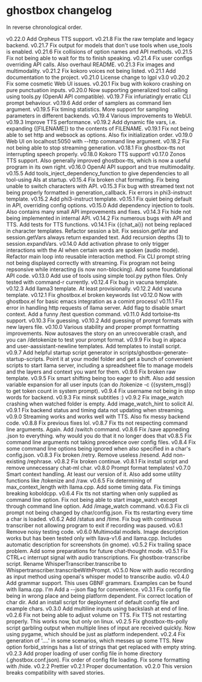 # ghostbox changelog

In reverse chronological order.


v0.22.0         Add Orpheus TTS support.
v0.21.8         Fix the raw template and legacy backend.
v0.21.7         Fix output for models that don't use tools when use_tools is enabled.
v0.21.6         Fix collisions of option names and API methods.
v0.21.5         Fix not being able to wait for tts to finish speaking.
v0.21.4         Fix user configs overriding API calls. Also overhaul README.
v0.21.3         Fix images and multimodality.
v0.21.2         Fix kokoro voices not being listed.
v0.21.1         Add documentation to the project.
v0.21.0         License change to lgpl v3.0
v0.20.2         Fix some cosmetic Web UI issues.
v0.20.1         Fix bug with kokoro crashing on pure punctuation inputs.
v0.20.0         Now supporting generalized tool calling using tools.py (OpenAI API compatible).
v0.19.7         Fix infuriatingly erratic CLI prompt behaviour.
v0.19.6         Add order of samplers as command lien argument.
v0.19.5         Fix timing statistics. More support for sampling parameters in different backends.
v0.19.4         Various improvements to WebUI.
v0.19.3         Improve TTS performance.
v0.19.2         Add dynamic file vars, i.e. expanding {[FILENAME]} to the contents of FILENAME.
v0.19.1         Fix not being able to set http and websock as options. Also fix initialization order.
v0.19.0         Web UI on localhost:5050 with --http command line argument.
v0.18.2         Fix not being able to stop streaming generation.
v0.18.1         Fix ghostbox-tts not interrupting speech properly.
v0.18.0         Kokoro TTS support!
v0.17.0         Zonos TTS support. Also generally improved ghostbox-tts, which is now a useful program in its own right.
v0.16.0         OpenAI API support and true multimodality.
v0.15.5         Add tools_inject_dependency_function to give dependencies to all tool-using AIs at startup.
v0.15.4         Fix broken chat formatting. Fix being unable to switch characters with API.
v0.15.3         Fix bug with streamed text not being properly formatted in generation_callback. Fix errors in phi3-instruct template.
v0.15.2         Add phi3-instruct template.
v0.15.1         Fix quiet being default in API, overriding config options.
v0.15.0         Add dependency injection to tools. Also contains many small API improvements and fixes.
v0.14.3         Fix hide not being implemented in internal API.
v0.14.2         Fix numerous bugs with API and TTS. Add tests for TTS functions.
v0.14.1         Fix {{chat_ai}} not being replaced in character templates. Refactor session a bit. Fix session.getVar and session.getVars always return expanded text. Add recursion depths (3) to session.expandVars.
v0.14.0         Add activation phrase to only trigger interactions with the AI when certain words are spoken (audio mode). Refactor main loop into reusable interaction method. Fix CLI prompt string not being displayed correctly with streaming. Fix program not being repsonsive while interacting (is now non-blocking). Add some foundational API code.
v0.13.0         Add use of tools using simple tool.py python files. Only tested with command-r currently.
v0.12.4         Fix bug in vacuna template.
v0.12.3         Add llama3 template. At least provisionally.
v0.12.2         Add vacuna template.
v0.12.1         Fix ghostbox.el broken keywords list
v0.12.0         Now with ghostbox.el for basic emacs integration as a comint process!
v0.11.1         Fix error in handling http requests of llama server. Add flag to disable smart context. Add a funny /test question command.
v0.11.0         Add tortoise-tts support.
v0.10.3         Fix guessing.
v0.10.2         Add guessing of prompt formats with new layers file.
v0.10.0         Various stability and proper prompt formatting improvements. Now autosaves the story on an unrecoverable crash, and you can /detokenize to test your prompt format.
v0.9.9          Fix bug in alpaca and user-aassistant-newline templates. Add templates to install script.
v0.9.7          Add helpful startup script generator in scripts/ghostbox-generate-startup-scripts. Point it at your model folder and get a bunch of convenient scripts to start llama server, including a spreadsheet file to manage models and the layers and context you want for them.
v0.9.6          Fix broken raw template.
v0.9.5          Fix smart shifting being too eager to shift. Also add session variable expansion for all user inputs (can do /tokenize -c {{system_msg}} to get token count in system prompt).
v0.9.4          Fix username not being in stop words for backend.
v0.9.3          Fix minsk subtitles :)
v0.9.2          Fix image_watch crashing when watched folder is empty. Add image_watch_hint to solicit AI.
v0.9.1          Fix backend status and timing data not updating when streaming.
v0.9.0          Streaming works and works well with TTS. Also fix messy backend code.
v0.8.8          Fix previous fixes lol.
v0.8.7          Fix tts not respecting command line arguments. Again. Add /switch command.
v0.8.6          Fix /save appneding .json to everything. why would you do that it no longer does that
v0.8.5          Fix command line arguments not taking precedence over config files.
v0.8.4          Fix some command line options being ignored when also specified in a char's config.json.
v0.8.3          Fix broken /retry. Remove useless /resend. Add non-existing /rephrase.
v0.8.2          Fix broken continue.
v0.8.1          Fix install script and remove unnecessary chat-ml char.
v0.8.0          Prompt format templates!
v0.7.0          Smart context handling. At least our version of it. Also add some utility functions like /tokenize and /raw.
v0.6.5          Fix determining of max_context_length with llama.cpp. Add some timing data. Fix timings breaking koboldcpp.
v0.6.4          Fix tts not starting when only supplied as command line option. Fix not being able to start image_watch except through command line option. Add /image_watch command.
v0.6.3          Fix cli prompt not being changed by char/config.json. Fix tts restarting every time a char is loaded.
v0.6.2          Add /status and /time. Fix bug with continuous transcriber not allowing program to exit if recording was paused.
v0.6.1          Remove noisy testing code.
v0.6.0          Multimodal models. Image description works but has been tested only with llava-v1.6 and llama.cpp. Includes automatic description for screenshots (in gnome).
v0.5.2          Fix trailing space problem. Add some preparations for future chat-thought mode.
v0.5.1          Fix CTRL+c interrupt signal with audio transcriptions. Fix ghostbox-transcribe script. Rename WhisperTranscriber.transcribe to Whispertranscriber.transcribeWithPrompt.
v0.5.0          Now with audio recording as input method using openai's whisper model to transcribe audio.
v0.4.0          Add grammar support. This uses GBNF grammars. Examples can be found with llama.cpp. I'm Add a --json flag for convenience.
v0.3.1          Fix config file being in wrong place and being platform dependent. Fix correct location of char dir. Add an install script for deployment of default config file and example chars.
v0.3.0          Add multiline inputs using backslash at end of line.
v0.2.6          Fix not being able to adjust volume on TTS. Fix TTS not restarting properly. This works now, but only on linux.
v0.2.5          Fix ghostbox-tts-polly script garbling output when multiple lines of input are received quickly. Now using pygame, which should be just as platform independent.
v0.2.4          Fix generation of '....' in some scenarios, which messes up some TTS. New option forbid_strings has a list of strings that get replaced with empty string.
v0.2.3          Add proper loading of user config file in home directory (.ghostbox.conf.json). Fix order of config file loading. Fix some formatting with /hide.
v0.2.2          Prettier
v0.2.1          Proper documentation.
v0.2.0          This version breaks compatibility with saved stories.
